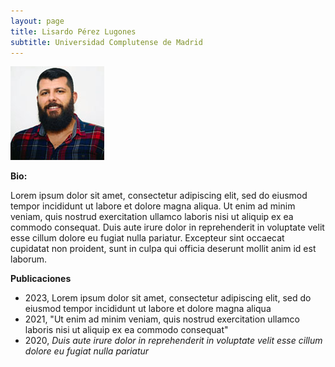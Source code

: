 ```yaml
---
layout: page
title: Lisardo Pérez Lugones
subtitle: Universidad Complutense de Madrid
---
```

![PerezLugonesLisardo](/bio/img/PerezLugonesLisardo.jpg)

**Bio:**

Lorem ipsum dolor sit amet, consectetur adipiscing elit, sed do eiusmod tempor incididunt ut labore et dolore magna aliqua. Ut enim ad minim veniam, quis nostrud exercitation ullamco laboris nisi ut aliquip ex ea commodo consequat. Duis aute irure dolor in reprehenderit in voluptate velit esse cillum dolore eu fugiat nulla pariatur. Excepteur sint occaecat cupidatat non proident, sunt in culpa qui officia deserunt mollit anim id est laborum.

**Publicaciones**

- 2023, Lorem ipsum dolor sit amet, consectetur adipiscing elit, sed do eiusmod tempor incididunt ut labore et dolore magna aliqua
- 2021, "Ut enim ad minim veniam, quis nostrud exercitation ullamco laboris nisi ut aliquip ex ea commodo consequat"
- 2020, *Duis aute irure dolor in reprehenderit in voluptate velit esse cillum dolore eu fugiat nulla pariatur*
